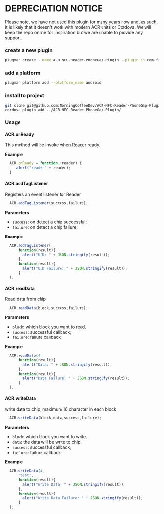 # DEPRECIATION NOTICE
Please note, we have not used this plugin for many years now and, as such, it is likely that it doesn't work with modern ACR units or Cordova. We will keep the repo online for inspiration but we are unable to provide any support.

### create a new plugin
```bash
plugman create --name ACR-NFC-Reader-PhoneGap-Plugin --plugin_id com.frankgreen --plugin_version 0.0.1
```

### add a platform
```bash
plugman platform add --platform_name android
```


### install to project
```bash
git clone git@github.com:MorningCoffeeDev/ACR-NFC-Reader-PhoneGap-Plugin.git
cordova plugin add ../ACR-NFC-Reader-PhoneGap-Plugin/
```

### Usage

#### ACR.onReady

This method will be invoke when Reader ready.

__Example__

```javascript
  ACR.onReady = function (reader) {
     alert("ready " + reader);
  }
```

#### ACR.addTagListener

Registers an event listener for Reader

```javascript
  ACR.addTagListener(success,failure);
```

__Parameters__

 - `success`: on detect a chip successful;
 - `failure`: on detect a chip failure;

__Example__

```javascript
  ACR.addTagListener(
      function(result){
        alert("UID: " + JSON.stringify(result));
      },
      function(result){
        alert("UID Failure: " + JSON.stringify(result));
      }
  );
```

#### ACR.readData

Read data from chip

```javascript
  ACR.readData(block,success,failure);
```

__Parameters__

 - `block`: which block you want to read.
 - `success`: successful callback;
 - `failure`: failure callback;

__Example__

```javascript
  ACR.readData(4,
      function(result){
        alert("Data: " + JSON.stringify(result));
      },
      function(result){
        alert("Data Failure: " + JSON.stringify(result));
      }
  );
```
#### ACR.writeData

write data to chip, maximum 16 character in each block

```javascript
  ACR.writeData(block,data,success,failure);
```

__Parameters__

 - `block`: which block you want to write.
 - `data`:  the data will be write to chip.
 - `success`: successful callback;
 - `failure`: failure callback;

__Example__

```javascript
  ACR.writeData(4,
      "test",
      function(result){
        alert("Write Data: " + JSON.stringify(result));
      },
      function(result){
        alert("Write Data Failure: " + JSON.stringify(result));
      }
  );
```
